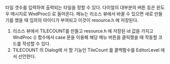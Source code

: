 타일 갯수를 입력하여 출력되는 타일을 정할 수 있다.
다이얼의 대부분의 버튼 등은 윈도우 메시지로  WndProc() 로 들어온다.
메뉴는 리소스 뷰에서 바꿀 수 있으면 새로 만들기를 했을 때 임의의 아이디가 부여되고 이것이 resource.h 에 저장된다.

1. 리소스 뷰에서 TILECOUNT를 만들고  resource.h 에 저장된 id 값을 가지고  WndProc () 함수에서 case 문을 이용해 해당 메뉴 버튼을 클릭했을 때 작동할 코드를 작성할 수 있다.
2. TILECOUNT  의 Dialog에 서 할 기능인 TileCount 를 콜백함수를 EditorLevel 에서 선언한다. 